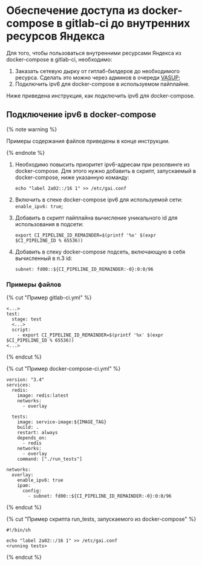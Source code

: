 # Обеспечение доступа из docker-compose в gitlab-ci до внутренних ресурсов Яндекса

Для того, чтобы пользоваться внутренними ресурсами Яндекса из docker-compose в gitlab-ci, необходимо:

1. Заказать сетевую дырку от гитлаб-билдеров до необходимого ресурса. Сделать это можно через админов в очереди [VASUP](../../support/vasup.md);
2. Подключить ipv6 для docker-compose в используемом пайплайне.

Ниже приведена инструкция, как подключить ipv6 для docker-compose.

## Подключение ipv6 в docker-compose

{% note warning %}

Примеры содержания файлов приведены в конце инструкции.

{% endnote %}

1. Необходимо повысить приоритет ipv6-адресам при резолвинге из docker-compose. Для этого нужно добавить в скрипт, запускаемый в docker-compose, ниже указанную команду:

    `echo "label 2a02::/16 1" >> /etc/gai.conf`

2. Включить в спеке docker-compose ipv6 для используемой сети: `enable_ipv6: true`;
3. Добавить в скрипт пайплайна вычисление уникального id для использования в подсети:

    `export CI_PIPELINE_ID_REMAINDER=$(printf '%x' $(expr $CI_PIPELINE_ID % 65536))`

4. Добавить в спеку docker-compose подсеть, включающую в себя вычисленный в п.3 id:

    `subnet: fd00::${CI_PIPELINE_ID_REMAINDER:-0}:0:0/96`

### Примеры файлов

{% cut "Пример gitlab-ci.yml" %}
```
<...>
test:
  stage: test
  <...>
  script:
    - export CI_PIPELINE_ID_REMAINDER=$(printf '%x' $(expr $CI_PIPELINE_ID % 65536))
<...>
```
{% endcut %}

{% cut "Пример docker-compose-ci.yml" %}
```
version: "3.4"
services:
  redis:
    image: redis:latest
    networks:
      - overlay

  tests:
    image: service-image:${IMAGE_TAG}
    build: .
    restart: always
    depends_on:
      - redis
    networks:
      - overlay
    command: ["./run_tests"]

networks:
  overlay:
    enable_ipv6: true
    ipam:
      config:
        - subnet: fd00::${CI_PIPELINE_ID_REMAINDER:-0}:0:0/96
```
{% endcut %}

{% cut "Пример скрипта run_tests, запускаемого из docker-compose" %}
```
#!/bin/sh

echo "label 2a02::/16 1" >> /etc/gai.conf
<running tests>
```
{% endcut %}
